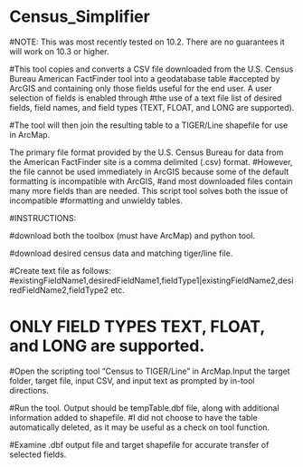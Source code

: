 # Census_Simplifier

#NOTE: This was most recently tested on 10.2. There are no guarantees it will work on 10.3 or higher.

#This tool copies and converts a CSV file downloaded from the U.S. Census Bureau American FactFinder tool into a geodatabase table 
#accepted by ArcGIS and containing only those fields useful for the end user. A user selection of fields is enabled through 
#the use of a text file list of desired fields, field names, and field types (TEXT, FLOAT, and LONG are supported). 

#The tool will then join the resulting table to a TIGER/Line shapefile for use in ArcMap.

The primary file format provided by the U.S. Census Bureau for data from the American FactFinder site is a comma delimited (.csv) format. 
#However, the file cannot be used immediately in ArcGIS because some of the default formatting is incompatible with ArcGIS, 
#and most downloaded files contain many more fields than are needed. This script tool solves both the issue of incompatible 
#formatting and unwieldy tables. 

#INSTRUCTIONS:

#download both the toolbox (must have ArcMap) and python tool.

#download desired census data and matching tiger/line file.

#Create text file as follows:
#existingFieldName1,desiredFieldName1,fieldType1|existingFieldName2,desiredFieldName2,fieldType2 etc.
# ONLY FIELD TYPES TEXT, FLOAT, and LONG are supported.

#Open the scripting tool “Census to TIGER/Line” in ArcMap.Input the target folder, target file, input CSV, 
and input text as prompted by in-tool directions.

#Run the tool. Output should be tempTable.dbf file, along with additional information added to shapefile. 
#I did not choose to have the table automatically deleted, as it may be useful as a check on tool function.

#Examine .dbf output file and target shapefile for accurate transfer of selected fields. 
